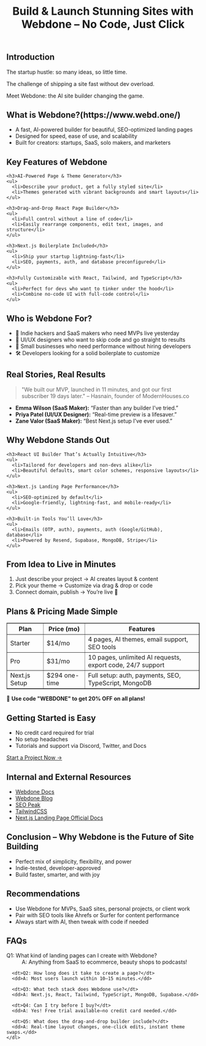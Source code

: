 <!DOCTYPE html>
<html lang="en">
<head>
  <meta charset="UTF-8">
  <meta name="viewport" content="width=device-width, initial-scale=1.0">
  <meta name="description" content="Webdone – The AI-powered site builder for lightning-fast, no-code landing pages using React, Next.js, and Tailwind.">
  <title>Build & Launch Stunning Sites with Webdone – No Code, Just Click</title>
</head>
<body>

  <header>
    <h1>Build & Launch Stunning Sites with Webdone – No Code, Just Click</h1>
  </header>

  <section>
    <h2>Introduction</h2>
    <p>The startup hustle: so many ideas, so little time.</p>
    <p>The challenge of shipping a site fast without dev overload.</p>
    <p>Meet Webdone: the AI site builder changing the game.</p>
  </section>

  <section>
    <h2>What is Webdone?(https://www.webd.one/)</h2>
    <ul>
      <li>A fast, AI-powered builder for beautiful, SEO-optimized landing pages</li>
      <li>Designed for speed, ease of use, and scalability</li>
      <li>Built for creators: startups, SaaS, solo makers, and marketers</li>
    </ul>
  </section>

  <section>
    <h2>Key Features of Webdone</h2>

    <h3>AI-Powered Page & Theme Generator</h3>
    <ul>
      <li>Describe your product, get a fully styled site</li>
      <li>Themes generated with vibrant backgrounds and smart layouts</li>
    </ul>

    <h3>Drag-and-Drop React Page Builder</h3>
    <ul>
      <li>Full control without a line of code</li>
      <li>Easily rearrange components, edit text, images, and structure</li>
    </ul>

    <h3>Next.js Boilerplate Included</h3>
    <ul>
      <li>Ship your startup lightning-fast</li>
      <li>SEO, payments, auth, and database preconfigured</li>
    </ul>

    <h3>Fully Customizable with React, Tailwind, and TypeScript</h3>
    <ul>
      <li>Perfect for devs who want to tinker under the hood</li>
      <li>Combine no-code UI with full-code control</li>
    </ul>
  </section>

  <section>
    <h2>Who is Webdone For?</h2>
    <ul>
      <li>🧠 Indie hackers and SaaS makers who need MVPs live yesterday</li>
      <li>🎨 UI/UX designers who want to skip code and go straight to results</li>
      <li>💼 Small businesses who need performance without hiring developers</li>
      <li>🛠️ Developers looking for a solid boilerplate to customize</li>
    </ul>
  </section>

  <section>
    <h2>Real Stories, Real Results</h2>
    <blockquote>
      "We built our MVP, launched in 11 minutes, and got our first subscriber 19 days later."  
      – Hasnain, founder of ModernHouses.co
    </blockquote>
    <ul>
      <li><strong>Emma Wilson (SaaS Maker):</strong> “Faster than any builder I’ve tried.”</li>
      <li><strong>Priya Patel (UI/UX Designer):</strong> “Real-time preview is a lifesaver.”</li>
      <li><strong>Zane Valor (SaaS Maker):</strong> “Best Next.js setup I’ve ever used.”</li>
    </ul>
  </section>

  <section>
    <h2>Why Webdone Stands Out</h2>

    <h3>React UI Builder That’s Actually Intuitive</h3>
    <ul>
      <li>Tailored for developers and non-devs alike</li>
      <li>Beautiful defaults, smart color schemes, responsive layouts</li>
    </ul>

    <h3>Next.js Landing Page Performance</h3>
    <ul>
      <li>SEO-optimized by default</li>
      <li>Google-friendly, lightning-fast, and mobile-ready</li>
    </ul>

    <h3>Built-in Tools You’ll Love</h3>
    <ul>
      <li>Emails (OTP, auth), payments, auth (Google/GitHub), database</li>
      <li>Powered by Resend, Supabase, MongoDB, Stripe</li>
    </ul>
  </section>

  <section>
    <h2>From Idea to Live in Minutes</h2>
    <ol>
      <li>Just describe your project → AI creates layout & content</li>
      <li>Pick your theme → Customize via drag & drop or code</li>
      <li>Connect domain, publish → You’re live 🚀</li>
    </ol>
  </section>

  <section>
    <h2>Plans & Pricing Made Simple</h2>
    <table border="1">
      <thead>
        <tr>
          <th>Plan</th>
          <th>Price (mo)</th>
          <th>Features</th>
        </tr>
      </thead>
      <tbody>
        <tr>
          <td>Starter</td>
          <td>$14/mo</td>
          <td>4 pages, AI themes, email support, SEO tools</td>
        </tr>
        <tr>
          <td>Pro</td>
          <td>$31/mo</td>
          <td>10 pages, unlimited AI requests, export code, 24/7 support</td>
        </tr>
        <tr>
          <td>Next.js Setup</td>
          <td>$294 one-time</td>
          <td>Full setup: auth, payments, SEO, TypeScript, MongoDB</td>
        </tr>
      </tbody>
    </table>
    <p>🎉 <strong>Use code "WEBDONE" to get 20% OFF on all plans!</strong></p>
  </section>

  <section>
    <h2>Getting Started is Easy</h2>
    <ul>
      <li>No credit card required for trial</li>
      <li>No setup headaches</li>
      <li>Tutorials and support via Discord, Twitter, and Docs</li>
    </ul>
    <p><a href="#">Start a Project Now →</a></p>
  </section>

  <section>
    <h2>Internal and External Resources</h2>
    <ul>
      <li><a href="#">Webdone Docs</a></li>
      <li><a href="#">Webdone Blog</a></li>
      <li><a href="#">SEO Peak</a></li>
      <li><a href="https://tailwindcss.com">TailwindCSS</a></li>
      <li><a href="https://nextjs.org/docs">Next.js Landing Page Official Docs</a></li>
    </ul>
  </section>

  <section>
    <h2>Conclusion – Why Webdone is the Future of Site Building</h2>
    <ul>
      <li>Perfect mix of simplicity, flexibility, and power</li>
      <li>Indie-tested, developer-approved</li>
      <li>Build faster, smarter, and with joy</li>
    </ul>
  </section>

  <section>
    <h2>Recommendations</h2>
    <ul>
      <li>Use Webdone for MVPs, SaaS sites, personal projects, or client work</li>
      <li>Pair with SEO tools like Ahrefs or Surfer for content performance</li>
      <li>Always start with AI, then tweak with code if needed</li>
    </ul>
  </section>

  <section>
    <h2>FAQs</h2>
    <dl>
      <dt>Q1: What kind of landing pages can I create with Webdone?</dt>
      <dd>A: Anything from SaaS to ecommerce, beauty shops to podcasts!</dd>

      <dt>Q2: How long does it take to create a page?</dt>
      <dd>A: Most users launch within 10–15 minutes.</dd>

      <dt>Q3: What tech stack does Webdone use?</dt>
      <dd>A: Next.js, React, Tailwind, TypeScript, MongoDB, Supabase.</dd>

      <dt>Q4: Can I try before I buy?</dt>
      <dd>A: Yes! Free trial available—no credit card needed.</dd>

      <dt>Q5: What does the drag-and-drop builder include?</dt>
      <dd>A: Real-time layout changes, one-click edits, instant theme swaps.</dd>
    </dl>
  </section>

</body>
</html>
